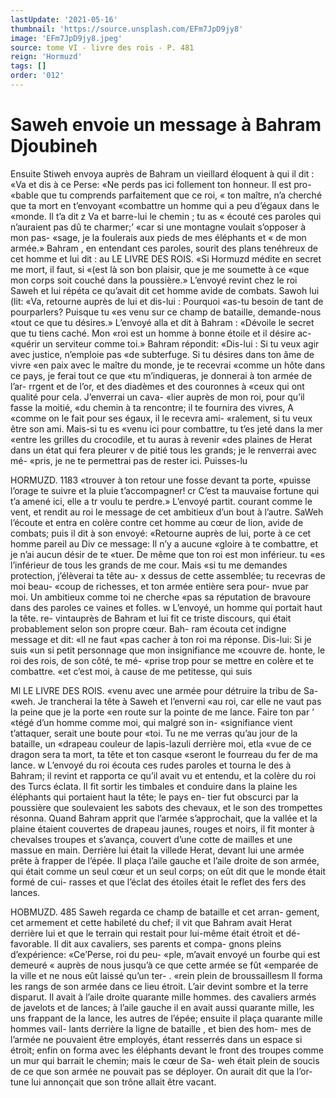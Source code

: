 ```yaml
---
lastUpdate: '2021-05-16'
thumbnail: 'https://source.unsplash.com/EFm7JpD9jy8'
image: 'EFm7JpD9jy8.jpeg'
source: tome VI - livre des rois - P. 481
reign: 'Hormuzd'
tags: []
order: '012'
---
```


# Saweh envoie un message à Bahram Djoubineh

Ensuite Stiweh envoya auprès de Bahram un vieillard éloquent à qui il dit : «Va et dis à ce Perse:
«Ne perds pas ici follement ton honneur. Il est pro-
«bable que tu comprends parfaitement que ce roi, « ton maître, n’a cherché que ta mort en t’envoyant
«combattre un homme qui a peu d’égaux dans le «monde. Il t’a dit z Va et barre-lui le chemin ; tu as « écouté ces paroles qui n’auraient pas dû te charmer;’
«car si une montagne voulait s’opposer à mon pas- «sage, je la foulerais aux pieds de mes éléphants et
« de mon armée.» Bahram , en entendant ces paroles, sourit des plans tenéhreux de cet homme et lui dit :
au LE LIVRE DES ROIS.
«Si Hormuzd médite en secret me mort, il faut, si
«(est là son bon plaisir, que je me soumette à ce «que mon corps soit couché dans la poussière.»
L’envoyé revint chez le roi Saweh et lui répéta ce qu’avait dit cet homme avide de combats. Sawoh lui (lit: «Va, retourne auprès de lui et dis-lui : Pourquoi «as-tu besoin de tant de pourparlers? Puisque tu «es venu sur ce champ de bataille, demande-nous «tout ce que tu désires.» L’envoyé alla et dit à
Bahram : «Dévoile le secret que tu tiens caché. Mon
«roi est un homme à bonne étoile et il désire ac- «quérir un serviteur comme toi.» Bahram répondit: «Dis-lui : Si tu veux agir avec justice, n’emploie pas «de subterfuge. Si tu désires dans ton âme de vivre «en paix avec le maître du monde, je te recevrai «comme un hôte dans ce pays, je ferai tout ce que «tu m’indiqueras, je donnerai à ton armée de l’ar-
rrgent et de l’or, et des diadèmes et des couronnes à «ceux qui ont qualité pour cela. J’enverrai un cava-
«lier auprès de mon roi, pour qu’il fasse la moitié,
«du chemin à ta rencontre; il te fournira des vivres,
A «comme on le fait pour ses égaux, il le recevra ami- «ralement, si tu veux être son ami. Mais-si tu es «venu ici pour combattre, tu t’es jeté dans la mer «entre les grilles du crocodile, et tu auras à revenir «des plaines de Herat dans un état qui fera pleurer
v de pitié tous les grands; je le renverrai avec mé- «pris, je ne te permettrai pas de rester ici. Puisses-lu

HORMUZD. 1183 «trouver à ton retour une fosse devant ta porte,
«puisse l’orage te suivre et la pluie t’accompagner! cr C’est ta mauvaise fortune qui t’a amené ici, elle a tr voulu te perdre.»
L’envoyé partit. courant comme le vent, et rendit au roi le message de cet ambitieux d’un bout à l’autre. SaWeh l’écoute et entra en colère contre cet
homme au cœur de lion, avide de combats; puis il dit à son envoyé: «Retourne auprès de lui, porte à
ce cet homme pareil au Div ce message: Il n’y a aucune «gloire à te combattre, et je n’ai aucun désir de te
«tuer. De même que ton roi est mon inférieur. tu
«es l’inférieur de tous les grands de me cour. Mais
«si tu me demandes protection, j’élèverai ta tête au-
x dessus de cette assemblée; tu recevras de moi beau- «coup de richesses, et ton armée entière sera pour-
nvue par moi. Un ambitieux comme toi ne cherche «pas sa réputation de bravoure dans des paroles
ce vaines et folles. w
L’envoyé, un homme qui portait haut la tête. re-
vintauprès de Bahram et lui fit ce triste discours, qui était probablement selon son propre cœur. Bah- ram écouta cet indigne message et dit: «Il ne faut «pas cacher à ton roi ma réponse. Dis-lui: Si je suis «un si petit personnage que mon insignifiance me «couvre de. honte, le roi des rois, de son côté, te mé- «prise trop pour se mettre en colère et te combattre. «et c’est moi, à cause de me petitesse, qui suis

Ml LE LIVRE DES ROIS.
«venu avec une armée pour détruire la tribu de Sa-
«weh. Je trancherai la tête à Saweh et l’enverni
«au roi, car elle ne vaut pas la peine que je la porte «en route sur la pointe de me lance. Faire ton par ’ «tégé d’un homme comme moi, qui malgré son in- «signifiance vient t’attaquer, serait une boute pour «toi. Tu ne me verras qu’au jour de la bataille, un «drapeau couleur de lapis-lazuli derrière moi, etla «vue de ce dragon sera ta mort, ta tête et ton casque «seront le fourreau du fer de ma lance. w
L’envoyé du roi écouta ces rudes paroles et tourna
le des à Bahram; il revint et rapporta ce qu’il avait
vu et entendu, et la colère du roi des Turcs éclata.
Il fit sortir les timbales et conduire dans la plaine les éléphants qui portaient haut la tête; le pays en-
tier fut obscurci par la poussière que soulevaient les sabots des chevaux, et le son des trompettes résonna. Quand Bahram apprit que l’armée s’approchait, que
la vallée et la plaine étaient couvertes de drapeau jaunes, rouges et noirs, il fit monter à chevalses troupes et s’avança, couvert d’une cotte de mailles
et une massue en main. Derrière lui était la villede Herat, devant lui une armée prête à frapper de
l’épée. Il plaça l’aile gauche et l’aile droite de son
armée, qui était comme un seul cœur et un seul
corps; on eût dit que le monde était formé de cui-
rasses et que l’éclat des étoiles était le reflet des fers
des lances.

HOBMUZD. 485 Saweh regarda ce champ de bataille et cet arran-
gement, cet armement et cette habileté du chef; il vit que Bahram avait Herat derrière lui et que le terrain qui restait pour lui-même était étroit et dé-
favorable. Il dit aux cavaliers, ses parents et compa- gnons pleins d’expérience: «Ce’Perse, roi du peu-
«ple, m’avait envoyé un fourbe qui est demeuré
« auprès de nous jusqu’à ce que cette armée se fût
«emparée de la ville et ne nous eût laissé qu’un ter- .
«rein plein de broussaillesm Il forma les rangs de
son armée dans ce lieu étroit. L’air devint sombre et
la terre disparut. Il avait à l’aile droite quarante
mille hommes. des cavaliers armés de javelots et de
lances; à l’aile gauche il en avait aussi quarante
mille, les uns frappant de la lance, les autres de l’épée; ensuite il plaça quarante mille hommes vail-
lants derrière la ligne de bataille , et bien des hom- mes de l’armée ne pouvaient être employés, étant
resserrés dans un espace si étroit; enfin on forma avec les éléphants devant le front des troupes comme
un mur qui barrait le chemin; mais le cœur de Sa- weh était plein de soucis de ce que son armée ne pouvait pas se déployer. On aurait dit que la l’or-
tune lui annonçait que son trône allait être vacant.
